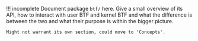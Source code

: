!!! incomplete
    Document package `btf/` here. Give a small overview of its API, how to
    interact with user BTF and kernel BTF and what the difference is between
    the two and what their purpose is within the bigger picture.

    Might not warrant its own section, could move to 'Concepts'.
